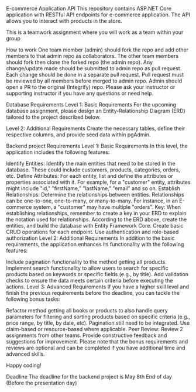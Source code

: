 E-commerce Application API
This repository contains ASP.NET Core application with RESTful API endpoints for e-commerce application. The API allows you to interact with products in the store.

This is a teamwork assignment where you will work as a team within your group

How to work
One team member (admin) should fork the repo and add other members to that admin repo as collaborators.
The other team members should fork then clone the forked repo (the admin repo).
Any change/update made should be submitted to admin repo as pull request.
Each change should be done in a separate pull request.
Pull request must be reviewed by all members before merged to admin repo.
Admin should open a PR to the original (Integrify) repo.
Please ask your instructor or supporting instructor if you have any questions or need help.

Database Requirements
Level 1: Basic Requirements
For the upcoming database assignment, please design an Entity-Relationship Diagram (ERD) tailored to the project described below.

Level 2: Additional Requirements
Create the necessary tables, define their respective columns, and provide seed data within pgAdmin.

Backend project Requirements
Level 1: Basic Requirements
In this level, the application includes the following features:

Identify Entities: Identify the main entities that need to be stored in the database. These could include customers, products, categories, orders, etc.
Define Attributes: For each entity, list and define the attributes or properties associated with it. For example, for a "customer" entity, attributes might include "id," "firstName," "lastName," "email" and so on.
Establish Relationships: Determine the relationships between entities. Relationships can be one-to-one, one-to-many, or many-to-many. For instance, in an E-commerce system, a "customer" may have multiple "orders".
Key: When establishing relationships, remember to create a key in your ERD to explain the notation used for relationships.
According to the ERD above, create the entities, and build the database with Entity Framework Core.
Create basic CRUD operations for each endpoint.
Use authentication and role-based authorization
Level 2: Additional Requirements
In addition to the basic requirements, the application enhances its functionality with the following features:

Include pagination functionality to the method getting all products.
Implement search functionality to allow users to search for specific products based on keywords or specific fields (e.g., by title).
Add validation checks to ensure the data meets certain criteria before executing the actions.
Level 3: Advanced Requirements
If you have a higher skill level and finish the previous requirements before the deadline, you can tackle the following bonus tasks:

Refactor method getting all books or products to also handle query parameters for filtering and sorting products based on specific criteria (e.g., price range, by title, by date, etc). Pagination still need to be integrated.
Use claim-based or resource-based where applicable.
Peer Review:
Review 2 assignments from other teams.
Provide constructive feedback and suggestions for improvement.
Please note that the bonus requirements and reviews are optional and can be completed if you have additional time and advanced skills.

Happy coding!

Deadline
The deadline for the backend project is May 8th End of day (Before the presentation day)
